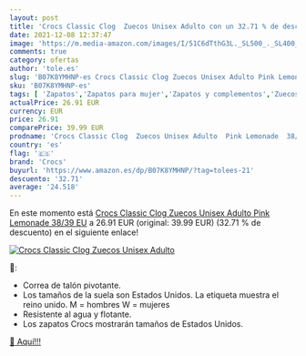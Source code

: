 ```yaml
---
layout: post
title: 'Crocs Classic Clog  Zuecos Unisex Adulto con un 32.71 % de descuento'
date: 2021-12-08 12:37:47
image: 'https://m.media-amazon.com/images/I/51C6dTthG3L._SL500_._SL400_.jpg'
comments: true
category: ofertas
author: 'tole.es'
slug: 'B07K8YMHNP-es Crocs Classic Clog Zuecos Unisex Adulto Pink Lemonade...'
sku: 'B07K8YMHNP-es'
tags: [ 'Zapatos','Zapatos para mujer','Zapatos y complementos','Zuecos de mujer','Zuecos y mules de mujer','crocs','zuecos', ]
actualPrice: 26.91 EUR
currency: EUR
price: 26.91
comparePrice: 39.99 EUR
prodname: 'Crocs Classic Clog  Zuecos Unisex Adulto  Pink Lemonade  38/39 EU'
country: 'es'
flag: '🇪🇸'
brand: 'Crocs'
buyurl: 'https://www.amazon.es/dp/B07K8YMHNP/?tag=tolees-21'
descuento: '32.71'
average: '24.518'
---
```


En este momento está [Crocs Classic Clog  Zuecos Unisex Adulto  Pink Lemonade  38/39 EU](https://www.amazon.es/dp/B07K8YMHNP/?tag=tolees-21) a 26.91 EUR (original: 39.99 EUR) (32.71 %  de descuento) en el siguiente enlace!

[![Crocs Classic Clog  Zuecos Unisex Adulto](https://m.media-amazon.com/images/I/51C6dTthG3L._SL500_._SL400_.jpg)](https://www.amazon.es/dp/B07K8YMHNP/?tag=tolees-21)

🔎:

- Correa de talón pivotante.
- Los tamaños de la suela son Estados Unidos. La etiqueta muestra el reino unido. M = hombres W = mujeres
- Resistente al agua y flotante.
- Los zapatos Crocs mostrarán tamaños de Estados Unidos.

[🛒 Aquí!!!](https://www.amazon.es/dp/B07K8YMHNP/?tag=tolees-21)
